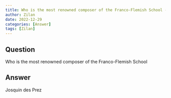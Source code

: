 ```yaml
---
title: Who is the most renowned composer of the Franco-Flemish School - Answer
author: Zilan
date: 2022-12-29
categories: [Answer]
tags: [Zilan]
---
```


## Question

Who is the most renowned composer of the Franco-Flemish School



## Answer

Josquin des Prez